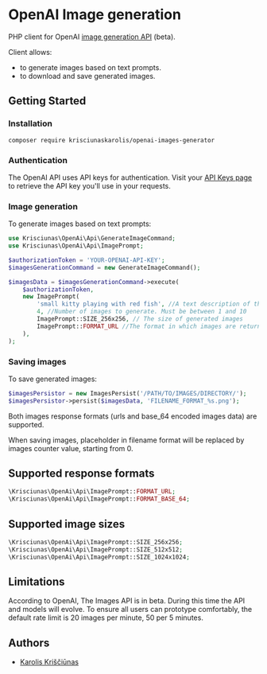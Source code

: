 # OpenAI Image generation

PHP client for OpenAI [image generation API](https://beta.openai.com/docs/guides/images/introduction) (beta). 

Client allows:
* to generate images based on text prompts.
* to download and save generated images.

## Getting Started
### Installation

```shell
composer require krisciunaskarolis/openai-images-generator
```

### Authentication

The OpenAI API uses API keys for authentication. Visit your [API Keys page](https://beta.openai.com/account/api-keys) to retrieve the API key you'll use in your requests.

### Image generation
To generate images based on text prompts:

```php
use Krisciunas\OpenAi\Api\GenerateImageCommand;
use Krisciunas\OpenAi\Api\ImagePrompt;

$authorizationToken = 'YOUR-OPENAI-API-KEY';
$imagesGenerationCommand = new GenerateImageCommand();

$imagesData = $imagesGenerationCommand->execute(
    $authorizationToken,
    new ImagePrompt(
        'small kitty playing with red fish', //A text description of the desired images. The maximum length is 1000 characters.
        4, //Number of images to generate. Must be between 1 and 10
        ImagePrompt::SIZE_256x256, // The size of generated images
        ImagePrompt::FORMAT_URL //The format in which images are returned
    ),
);
```

### Saving images

To save generated images:

```php
$imagesPersistor = new ImagesPersist('/PATH/TO/IMAGES/DIRECTORY/');
$imagesPersistor->persist($imagesData, 'FILENAME_FORMAT_%s.png');
```
Both images response formats (urls and base_64 encoded images data) are supported.

When saving images, placeholder in filename format will be replaced by images counter value, starting from 0.

## Supported response formats

```php
\Krisciunas\OpenAi\Api\ImagePrompt::FORMAT_URL;
\Krisciunas\OpenAi\Api\ImagePrompt::FORMAT_BASE_64;
```

## Supported image sizes

```php
\Krisciunas\OpenAi\Api\ImagePrompt::SIZE_256x256;
\Krisciunas\OpenAi\Api\ImagePrompt::SIZE_512x512;
\Krisciunas\OpenAi\Api\ImagePrompt::SIZE_1024x1024;
```

## Limitations

According to OpenAI, The Images API is in beta. During this time the API and models will evolve. To ensure all users can prototype comfortably, the default rate limit is 20 images per minute, 50 per 5 minutes.

## Authors
- [Karolis Kriščiūnas](mailto:karolis.krisciunas@gmail.com)